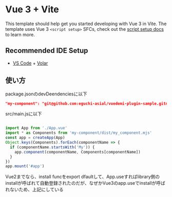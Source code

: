 # Vue 3 + Vite

This template should help get you started developing with Vue 3 in Vite. The template uses Vue 3 `<script setup>` SFCs, check out the [script setup docs](https://v3.vuejs.org/api/sfc-script-setup.html#sfc-script-setup) to learn more.

## Recommended IDE Setup

- [VS Code](https://code.visualstudio.com/) + [Volar](https://marketplace.visualstudio.com/items?itemName=Vue.volar)

## 使い方

package.jsonのdevDeendenciesに以下

```package.json
"my-component": "git@github.com:eguchi-asial/vuedemi-plugin-sample.git#main"
```

src/main.jsに以下

```main.js

import App from './App.vue'
import * as Components from 'my-component/dist/my_component.mjs'
const app = createApp(App)
Object.keys(Components).forEach(componentName => {
  if (componentName.startsWith('My')) {
    app.component(componentName, Components[componentName])
  }
})
app.mount('#app')

```

Vue2までなら、install funcをexport dfaultして、App.useすればlibrary側のinstallが呼ばれて自動登録されたのだが、なぜかVue3のapp.useでinstallが呼ばれないため、上記にしている